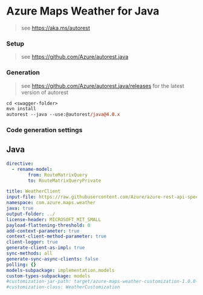 # Azure Maps Weather for Java

> see https://aka.ms/autorest

### Setup
> see https://github.com/Azure/autorest.java

### Generation
> see https://github.com/Azure/autorest.java/releases for the latest version of autorest
```ps
cd <swagger-folder>
mvn install
autorest --java --use:@autorest/java@4.0.x
```

### Code generation settings

## Java

``` yaml
directive:
  - rename-model:
        from: RouteMatrixQuery
        to: RouteMatrixQueryPrivate      

title: WeatherClient
input-file: https://raw.githubusercontent.com/Azure/azure-rest-api-specs/main/specification/maps/data-plane/Weather/stable/1.1/weather.json
namespace: com.azure.maps.weather
java: true
output-folder: ../
license-header: MICROSOFT_MIT_SMALL
payload-flattening-threshold: 0
add-context-parameter: true
context-client-method-parameter: true
client-logger: true
generate-client-as-impl: true
sync-methods: all
generate-sync-async-clients: false
polling: {}
models-subpackage: implementation.models
custom-types-subpackage: models
#customization-jar-path: target/azure-maps-weather-customization-1.0.0-beta.1.jar
#customization-class: WeatherCustomization
```
